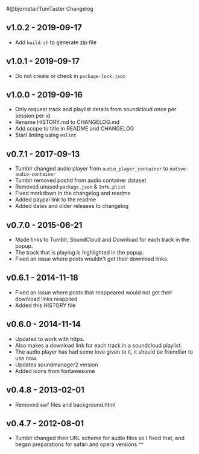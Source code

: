 #@bjornstar/TumTaster Changelog

## v1.0.2 - 2019-09-17
* Add `build.sh` to generate zip file

## v1.0.1 - 2019-09-17
* Do not create or check in `package-lock.json`

## v1.0.0 - 2019-09-16
* Only request track and playlist details from soundcloud once per session per id
* Rename HISTORY.md to CHANGELOG.md
* Add scope to title in README and CHANGELOG
* Start linting using `eslint`

## v0.7.1 - 2017-09-13
* Tumblr changed audio player from `audio_player_container` to `native-audio-container`
* Tumblr removed postId from audio container dataset
* Removed unused `package.json` & `Info.plist`
* Fixed markdown in the changelog and readme
* Added paypal link to the readme
* Added dates and older releases to changelog

## v0.7.0 - 2015-06-21
* Made links to Tumblr, SoundCloud and Download for each track in the popup.
* The track that is playing is highlighted in the popup.
* Fixed an issue where posts wouldn't get their download links.

## v0.6.1 - 2014-11-18
* Fixed an issue where posts that reappeared would not get their download links reapplied
* Added this HISTORY file

## v0.6.0 - 2014-11-14
* Updated to work with https.
* Also makes a download link for each track in a soundcloud playlist.
* The audio player has had some love given to it, it should be friendlier to use now.
* Updates soundmanager2 version
* Added icons from fontawesome

## v0.4.8 - 2013-02-01
* Removed swf files and background.html

## v0.4.7 - 2012-08-01
* Tumblr changed their URL scheme for audio files so I fixed that, and began preparations for safari and opera versions ^^
